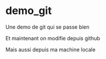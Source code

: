 # demo_git
Une demo de git qui se passe bien

Et maintenant on modifie depuis github

Mais aussi depuis ma machine locale
